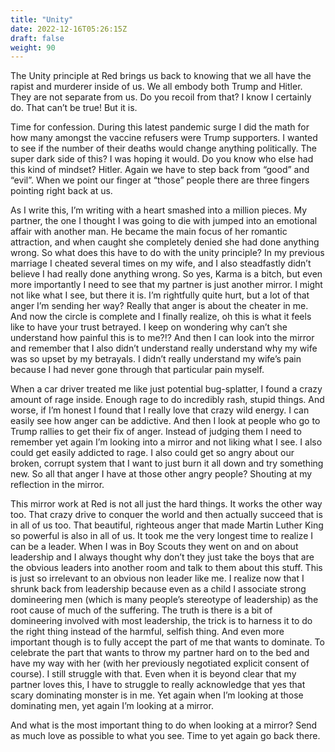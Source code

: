 ```yaml
---
title: "Unity"
date: 2022-12-16T05:26:15Z
draft: false
weight: 90
---
```


The Unity principle at Red brings us back to knowing that we all have the rapist and murderer inside of us. We all embody both Trump and Hitler. They are not separate from us. Do you recoil from that? I know I certainly do. That can’t be true! But it is.

Time for confession. During this latest pandemic surge I did the math for how many amongst the vaccine refusers were Trump supporters. I wanted to see if the number of their deaths would change anything politically. The super dark side of this? I was hoping it would. Do you know who else had this kind of mindset? Hitler. Again we have to step back from “good” and “evil”. When we point our finger at “those” people there are three fingers pointing right back at us.

As I write this, I’m writing with a heart smashed into a million pieces. My partner, the one I thought I was going to die with jumped into an emotional affair with another man. He became the main focus of her romantic attraction, and when caught she completely denied she had done anything wrong. So what does this have to do with the unity principle? In my previous marriage I cheated several times on my wife, and I also steadfastly didn’t believe I had really done anything wrong. So yes, Karma is a bitch, but even more importantly I need to see that my partner is just another mirror. I might not like what I see, but there it is. I’m rightfully quite hurt, but a lot of that anger I’m sending her way? Really that anger is about the cheater in me. And now the circle is complete and I finally realize, oh this is what it feels like to have your trust betrayed. I keep on wondering why can’t she understand how painful this is to me?!? And then I can look into the mirror and remember that I also didn’t understand really understand why my wife was so upset by my betrayals. I didn’t really understand my wife’s pain because I had never gone through that particular pain myself. 

When a car driver treated me like just potential bug-splatter, I found a crazy amount of rage inside. Enough rage to do incredibly rash, stupid things. And worse, if I’m honest I found that I really love that crazy wild energy. I can easily see how anger can be addictive. And then I look at people who go to Trump rallies to get their fix of anger. Instead of judging them I need to remember yet again I’m looking into a mirror and not liking what I see. I also could get easily addicted to rage. I also could get so angry about our broken, corrupt system that I want to just burn it all down and try something new.  So all that anger I have at those other angry people? Shouting at my reflection in the mirror.

This mirror work at Red is not all just the hard things. It works the other way too. That crazy drive to conquer the world and then actually succeed that is in all of us too. That beautiful, righteous anger that made Martin Luther King so powerful is also in all of us. It took me the very longest time to realize I can be a leader. When I was in Boy Scouts they went on and on about leadership and I always thought why don’t they just take the boys that are the obvious leaders into another room and talk to them about this stuff. This is just so irrelevant to an obvious non leader like me. I realize now that I shrunk back from leadership because even as a child I associate strong domineering men (which is many people’s stereotype of leadership) as the root cause of much of the suffering. The truth is there is a bit of domineering involved with most leadership, the trick is to harness it to do the right thing instead of the harmful, selfish thing. And even more important though is to fully accept the part of me that wants to dominate. To celebrate the part that wants to throw my partner hard on to the bed and have my way with her (with her previously negotiated explicit consent of course). I still struggle with that. Even when it is beyond clear that my partner loves this, I have to struggle to really acknowledge that yes that scary dominating monster is in me. Yet again when I’m looking at those dominating men, yet again I’m looking at a mirror.

And what is the most important thing to do when looking at a mirror? Send as much love as possible to what you see. Time to yet again go back there.